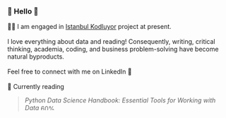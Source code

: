 <!--
**gizemoge/gizemoge** is a ✨ _special_ ✨ repository because its `README.md` (this file) appears on your GitHub profile.

Here are some ideas to get you started:

- 🔭 I’m currently working on ...
- 🌱 I’m currently learning ...
- 👯 I’m looking to collaborate on ...
- 🤔 I’m looking for help with ...
- 💬 Ask me about ...
- 📫 How to reach me: ...
- 😄 Pronouns: ...
- ⚡ Fun fact: ...
-->

### 🍂 Hello 🍂

👩‍💻 I am engaged in [Istanbul Kodluyor](https://istanbulkodluyor.com/istanbul-kodluyor) project at present. 
<br><br/>
I love everything about data and reading! Consequently, writing, critical thinking, academia, coding, and business problem-solving have become natural byproducts.
<br><br/>
Feel free to connect with me on LinkedIn 💬
<br><br/>
📖 Currently reading <br/>
 > *Python Data Science Handbook: Essential Tools for Working with Data* <img src="https://progress-bar.dev/60" alt="60%" style="width: 75px; height: 12px;">  <br/>
